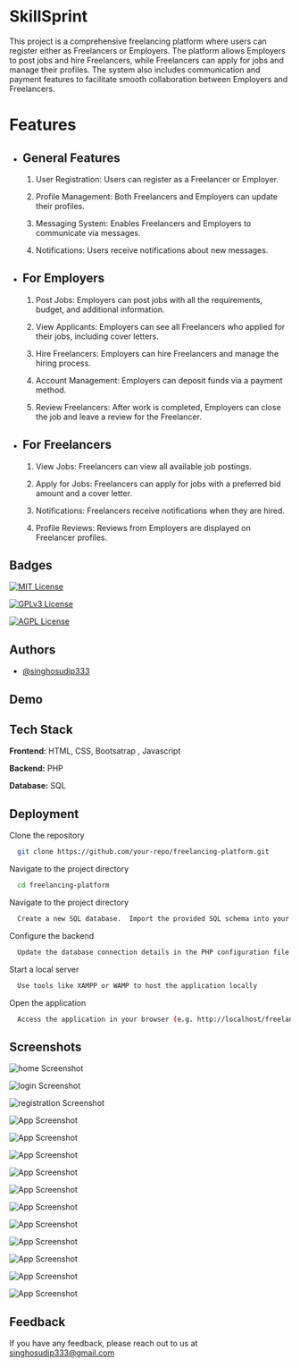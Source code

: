 
# SkillSprint

This project is a comprehensive freelancing platform where users can register either as Freelancers or Employers. The platform allows Employers to post jobs and hire Freelancers, while Freelancers can apply for jobs and manage their profiles. The system also includes communication and payment features to facilitate smooth collaboration between Employers and Freelancers.

# Features

 - ## General Features

    1. User Registration: Users can register as a Freelancer or Employer.

    2. Profile Management: Both Freelancers and Employers can update their profiles.

    3. Messaging System: Enables Freelancers and Employers to communicate via messages.

    4. Notifications: Users receive notifications about new messages.

 - ## For Employers

    1. Post Jobs: Employers can post jobs with all the requirements, budget, and additional information.

    2. View Applicants: Employers can see all Freelancers who applied for their jobs, including cover letters.

    3. Hire Freelancers: Employers can hire Freelancers and manage the hiring process.

    4. Account Management: Employers can deposit funds via a payment method.

    5. Review Freelancers: After work is completed, Employers can close the job and leave a review for the Freelancer.

- ## For Freelancers

    1. View Jobs: Freelancers can view all available job postings.

    2. Apply for Jobs: Freelancers can apply for jobs with a preferred bid amount and a cover letter.

    3. Notifications: Freelancers receive notifications when they are hired.

    4. Profile Reviews: Reviews from Employers are displayed on Freelancer profiles.



## Badges



[![MIT License](https://img.shields.io/badge/License-MIT-green.svg)](https://choosealicense.com/licenses/mit/)

[![GPLv3 License](https://img.shields.io/badge/License-GPL%20v3-yellow.svg)](https://opensource.org/licenses/)

[![AGPL License](https://img.shields.io/badge/license-AGPL-blue.svg)](http://www.gnu.org/licenses/agpl-3.0)


## Authors

- [@singhosudip333](https://www.github.com/singhosudip333)


## Demo


## Tech Stack

**Frontend:** HTML, CSS, Bootsatrap , Javascript

**Backend:** PHP

**Database:** SQL
## Deployment

Clone the repository

```bash
  git clone https://github.com/your-repo/freelancing-platform.git
```
Navigate to the project directory

```bash
  cd freelancing-platform
```
Navigate to the project directory

```bash
  Create a new SQL database.  Import the provided SQL schema into your database.
```

Configure the backend

```bash
  Update the database connection details in the PHP configuration file
```

Start a local server

```bash
  Use tools like XAMPP or WAMP to host the application locally
```

Open the application

```bash
  Access the application in your browser (e.g. http://localhost/freelancing-platform)
```
## Screenshots

![home Screenshot](https://res.cloudinary.com/dusozoacz/image/upload/v1734827203/screencapture-localhost-freelance-2024-12-22-05_40_43_erci83.png)

![login Screenshot](https://res.cloudinary.com/dusozoacz/image/upload/v1734827201/screencapture-localhost-freelance-login-php-2024-12-22-05_44_03_gbvyvi.png)

![registration Screenshot](https://res.cloudinary.com/dusozoacz/image/upload/v1734827201/screencapture-localhost-freelance-registration-php-2024-12-22-05_44_10_gooegs.png)

![App Screenshot](https://res.cloudinary.com/dusozoacz/image/upload/v1734827202/screencapture-localhost-freelance-freelancerProfile-php-2024-12-22-05_41_50_jripty.png)

![App Screenshot](https://res.cloudinary.com/dusozoacz/image/upload/v1734827202/screencapture-localhost-freelance-allJob-php-2024-12-22-05_42_04_gierss.png)

![App Screenshot](https://res.cloudinary.com/dusozoacz/image/upload/v1734827201/screencapture-localhost-freelance-allFreelancer-php-2024-12-22-05_42_18_t4nxxh.png)

![App Screenshot](https://res.cloudinary.com/dusozoacz/image/upload/v1734827201/screencapture-localhost-freelance-allEmployer-php-2024-12-22-05_42_29_clywxc.png)

![App Screenshot](https://res.cloudinary.com/dusozoacz/image/upload/v1734827201/screencapture-localhost-freelance-employerProfile-php-2024-12-22-05_44_33_rt9oyq.png)

![App Screenshot](https://res.cloudinary.com/dusozoacz/image/upload/v1734827200/screencapture-localhost-freelance-postJob-php-2024-12-22-05_44_45_i52p2q.png)

![App Screenshot](https://res.cloudinary.com/dusozoacz/image/upload/v1734827201/screencapture-localhost-freelance-applyJob-php-2024-12-22-05_43_51_rau4wo.png)

![App Screenshot](https://res.cloudinary.com/dusozoacz/image/upload/v1734827200/screencapture-localhost-freelance-review-php-2024-12-22-05_45_32_xhztc0.png)

![App Screenshot](https://res.cloudinary.com/dusozoacz/image/upload/v1734827200/screencapture-localhost-freelance-sendMessage-php-2024-12-22-05_42_55_ge7t5v.png)

![App Screenshot](https://res.cloudinary.com/dusozoacz/image/upload/v1734827200/screencapture-localhost-freelance-message-php-2024-12-22-05_43_11_nlq05a.png)

![App Screenshot](https://res.cloudinary.com/dusozoacz/image/upload/v1734827200/screencapture-localhost-freelance-deposit-php-2024-12-22-05_45_01_dkrq7d.png)


## Feedback

If you have any feedback, please reach out to us at singhosudip333@gmail.com

